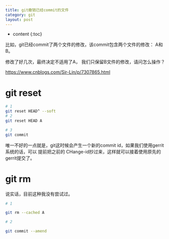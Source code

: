 ```yaml
---
title: git撤销已经commit的文件
category: git
layout: post
---
```

* content
{:toc}

比如，git已经commit了两个文件的修改，该commit包含两个文件的修改： A和B。

修改了好几次，最终决定不适用了A， 我们只保留B文件的修改，请问怎么操作？

https://www.cnblogs.com/Sir-Lin/p/7307865.html

# git reset

```bash
# 1
git reset HEAD^ --soft
# 2
git reset HEAD A

# 3
git commit
```

唯一不好的一点就是，git这时候会产生一个新的commit id，如果我们使用gerrit系统的话，可以
提前把之前的 CHange-id抄过来，这样就可以接着使用原先的gerrit提交了。


# git rm

说实话，目前这种我没有尝试过。

```bash
# 1

git rm --cached A

# 2

git commit --amend
```
